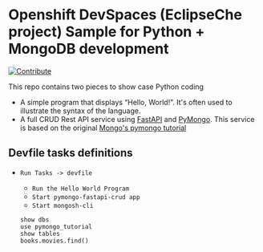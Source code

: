 # Openshift DevSpaces (EclipseChe project) Sample for Python + MongoDB development

[![Contribute](https://www.eclipse.org/che/contribute.svg)](https://{openshift_dev_spaces_url}/#https://{your_git_repository_url})

This repo contains two pieces to show case Python coding
 * A simple program that displays “Hello, World!”. It's often used to illustrate the syntax of the language.
 * A full CRUD Rest API service using [FastAPI](https://fastapi.tiangolo.com/) and [PyMongo](https://pypi.org/project/pymongo/). This service is based on the original [Mongo's pymongo tutorial](https://github.com/mongodb-developer/pymongo-fastapi-crud/tree/main) 

## Devfile tasks definitions

 * `Run Tasks -> devfile`
   * `Run the Hello World Program` 
   * `Start pymongo-fastapi-crud app`
   * `Start mongosh-cli`

   ```shell
   show dbs
   use pymongo_tutorial
   show tables
   books.movies.find()
   ```

